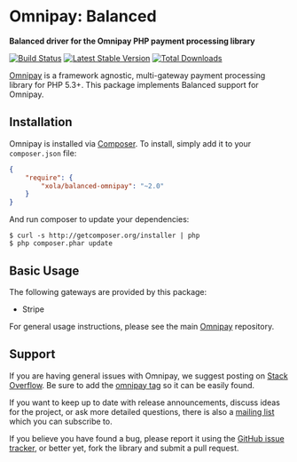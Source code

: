 # Omnipay: Balanced

**Balanced driver for the Omnipay PHP payment processing library**

[![Build Status](https://travis-ci.org/xola/balanced-omnipay.png?branch=master)](https://travis-ci.org/xola/balanced-omnipay)
[![Latest Stable Version](https://poser.pugx.org/xola/balanced-omnipay/version.png)](https://packagist.org/packages/xola/balanced-omnipay)
[![Total Downloads](https://poser.pugx.org/xola/balanced-omnipay/d/total.png)](https://packagist.org/packages/xola/balanced-omnipay)

[Omnipay](https://github.com/omnipay/omnipay) is a framework agnostic, multi-gateway payment
processing library for PHP 5.3+. This package implements Balanced support for Omnipay.

## Installation

Omnipay is installed via [Composer](http://getcomposer.org/). To install, simply add it
to your `composer.json` file:

```json
{
    "require": {
        "xola/balanced-omnipay": "~2.0"
    }
}
```

And run composer to update your dependencies:

    $ curl -s http://getcomposer.org/installer | php
    $ php composer.phar update

## Basic Usage

The following gateways are provided by this package:

* Stripe

For general usage instructions, please see the main [Omnipay](https://github.com/omnipay/omnipay)
repository.

## Support

If you are having general issues with Omnipay, we suggest posting on
[Stack Overflow](http://stackoverflow.com/). Be sure to add the
[omnipay tag](http://stackoverflow.com/questions/tagged/omnipay) so it can be easily found.

If you want to keep up to date with release announcements, discuss ideas for the project,
or ask more detailed questions, there is also a [mailing list](https://groups.google.com/forum/#!forum/omnipay) which
you can subscribe to.

If you believe you have found a bug, please report it using the [GitHub issue tracker](https://github.com/xola/balanced-omnipay/issues),
or better yet, fork the library and submit a pull request.
